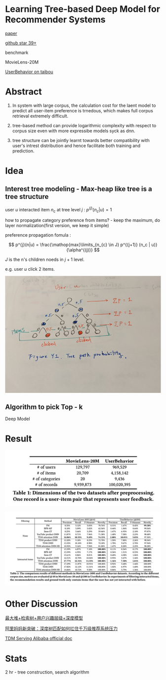 # Learning Tree-based Deep Model for Recommender Systems

[paper]([link1](https://arxiv.org/pdf/1801.02294.pdf))

[github star 39+](https://github.com/LRegan666/Tree_Deep_Model)

benchmark 

MovieLens-20M

[UserBehavior on taibou](https://tianchi.aliyun.com/dataset/dataDetail?dataId=649&userId=1)

# Abstract

1. In system with large corpus, the calculation cost for the laent model to predict all user-item preference is trnedous, which makes full corpus retrieval extremely difficult.

2. tree-based method can provide logarithmic complexity with respect to corpus size even with more expressibe models syck as dnn.

3. tree structure can be jointly learnt towards better compatibility with user's intrest distribution and hence facilitate both training and prediction.

# Idea

## Interest tree modeling -  Max-heap like tree is a tree structure

user $u$ interacted item $n_c$ at tree level $j$ : $p^{(j)}(n_c | u) = 1$

how to propagate category preference from items? - keep the maximum, do layer normalization(first version, we keep it simple)

preference propagation fomula : 

$$
p^{j}(n|u) = \frac{\mathop{max}\limits_{n_{c} \in J} p^{(j+1)} (n_c | u)}{\alpha^{(j)}}
$$

$J$ is the n's children noeds in $j+1$ level.

e.g. user $u$ click 2 items.

<img src='../asset/treerec_3.jpg'></img>

## Algorithm to pick Top - k

Deep Model

# Result

<img src='../asset/treerec_1.png'></img>

<img src='../asset/treerec_2.png'></img>

# Other Discussion

[最大堆+检索树+用户兴趣层级+深度模型](https://www.zhihu.com/question/362190044)

[阿里妈妈新突破：深度树匹配如何扛住千万级推荐系统压力](https://blog.csdn.net/cpongo3/article/details/89027848)

[TDM Serving Alibaba official doc](https://github.com/alibaba/x-deeplearning/wiki/TDMServing)

# Stats

2 hr - tree construction, search algorithm
